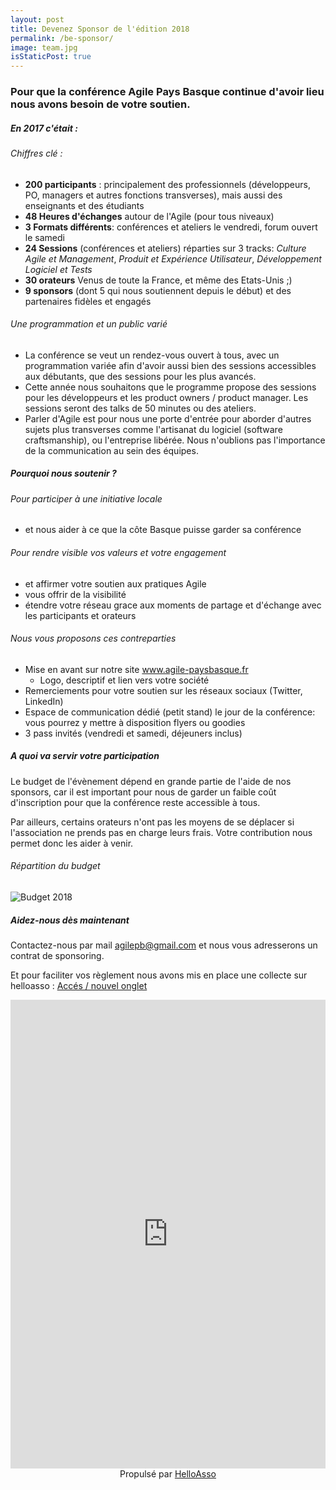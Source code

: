 ```yaml
---
layout: post
title: Devenez Sponsor de l'édition 2018
permalink: /be-sponsor/
image: team.jpg
isStaticPost: true
---
```

### __Pour que la conférence Agile Pays Basque continue d'avoir lieu nous avons besoin de votre soutien.__
##### En 2017 c'était :
###### Chiffres clé :
- __200 participants__ : principalement des professionnels (développeurs, PO, managers et autres fonctions transverses), mais aussi des enseignants et des étudiants
- __48 Heures d'échanges__ autour de l'Agile (pour tous niveaux)
- __3 Formats différents__: conférences et ateliers le vendredi, forum ouvert le samedi
- __24 Sessions__ (conférences et ateliers) réparties sur 3 tracks: _Culture Agile et Management_, _Produit et Expérience Utilisateur_, _Développement Logiciel et Tests_
- __30 orateurs__ Venus de toute la France, et même des Etats-Unis ;)
- __9 sponsors__ (dont 5 qui nous soutiennent depuis le début) et des partenaires fidèles et engagés

###### Une programmation et un public varié
- La conférence se veut un rendez-vous ouvert à tous, avec un programmation variée afin d'avoir aussi bien des sessions accessibles aux débutants, que des sessions pour les plus avancés.
- Cette année nous souhaitons que le programme propose des sessions pour les développeurs et les product owners / product manager. Les sessions seront des talks de 50 minutes ou des ateliers.
- Parler d'Agile est pour nous une porte d'entrée pour aborder d'autres sujets plus transverses comme l'artisanat du logiciel (software craftsmanship), ou l'entreprise libérée. Nous n'oublions pas l'importance de la communication au sein des équipes.

##### __Pourquoi nous soutenir ?__
###### Pour participer à une initiative locale
- et nous aider à ce que la côte Basque puisse garder sa conférence

###### Pour rendre visible vos valeurs et votre engagement
- et affirmer votre soutien aux pratiques Agile
- vous offrir de la visibilité
- étendre votre réseau grace aux moments de partage et d'échange avec les participants et orateurs

###### Nous vous proposons ces contreparties
- Mise en avant sur notre site www.agile-paysbasque.fr
    - Logo, descriptif et lien vers votre société
- Remerciements pour votre soutien sur les réseaux sociaux (Twitter, LinkedIn)
- Espace de communication dédié (petit stand) le jour de la conférence: vous pourrez y mettre à disposition flyers ou goodies
- 3 pass invités (vendredi et samedi, déjeuners inclus)

##### __A quoi va servir votre participation__
Le budget de l'évènement dépend en grande partie de l'aide de nos sponsors, car il est important pour nous de garder un faible coût d'inscription pour que la conférence reste accessible à tous.

Par ailleurs, certains orateurs n'ont pas les moyens de se déplacer si l'association ne prends pas en charge leurs frais. Votre contribution nous permet donc les aider à venir.

###### Répartition du budget
![Budget 2018]({{site.baseurl}}/img/sponsors/Budget2018.png)

##### __Aidez-nous dès maintenant__
Contactez-nous par mail [agilepb@gmail.com](mailto:agilepb@gmail.com) et nous vous adresserons un contrat de sponsoring.

Et pour faciliter vos règlement nous avons mis en place une collecte sur helloasso : <a href="https://www.helloasso.com/associations/agile-cote-basque/collectes/agile-pays-basque-2018-sponsoring/1" target="_blank">Accés / nouvel onglet</a>
<iframe id="haWidget" allowtransparency="true" src="https://www.helloasso.com/associations/agile-cote-basque/collectes/agile-pays-basque-2018-sponsoring/widget" style="width:100%;height:750px;border:none;" onload="window.scroll(0, this.offsetTop)"></iframe>
<div style="width:100%;text-align:center;">Propulsé par <a href="https://www.helloasso.com" rel="nofollow">HelloAsso</a></div>
